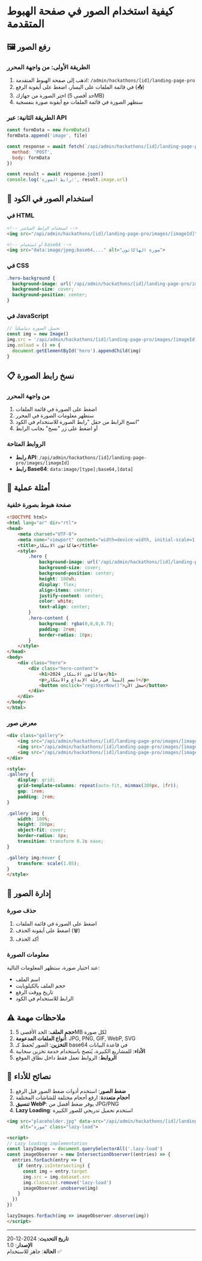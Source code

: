 # كيفية استخدام الصور في صفحة الهبوط المتقدمة

## 🖼️ رفع الصور

### الطريقة الأولى: من واجهة المحرر
1. اذهب إلى صفحة الهبوط المتقدمة: `/admin/hackathons/[id]/landing-page-pro`
2. في قائمة الملفات على اليسار، اضغط على أيقونة الرفع (📤)
3. اختر الصورة من جهازك (حد أقصى 5MB)
4. ستظهر الصورة في قائمة الملفات مع أيقونة صورة بنفسجية

### الطريقة الثانية: عبر API
```javascript
const formData = new FormData()
formData.append('image', file)

const response = await fetch(`/api/admin/hackathons/[id]/landing-page-pro/upload-image`, {
  method: 'POST',
  body: formData
})

const result = await response.json()
console.log('رابط الصورة:', result.image.url)
```

## 🔗 استخدام الصور في الكود

### في HTML
```html
<!-- استخدام الرابط المباشر -->
<img src="/api/admin/hackathons/[id]/landing-page-pro/images/[imageId]" alt="صورة الهاكاثون">

<!-- أو استخدام base64 -->
<img src="data:image/jpeg;base64,..." alt="صورة الهاكاثون">
```

### في CSS
```css
.hero-background {
  background-image: url('/api/admin/hackathons/[id]/landing-page-pro/images/[imageId]');
  background-size: cover;
  background-position: center;
}
```

### في JavaScript
```javascript
// تحميل الصورة ديناميكياً
const img = new Image()
img.src = '/api/admin/hackathons/[id]/landing-page-pro/images/[imageId]'
img.onload = () => {
  document.getElementById('hero').appendChild(img)
}
```

## 📋 نسخ رابط الصورة

### من واجهة المحرر
1. اضغط على الصورة في قائمة الملفات
2. ستظهر معلومات الصورة في المحرر
3. انسخ الرابط من حقل "رابط الصورة للاستخدام في الكود"
4. أو اضغط على زر "نسخ" بجانب الرابط

### الروابط المتاحة
- **رابط API**: `/api/admin/hackathons/[id]/landing-page-pro/images/[imageId]`
- **رابط Base64**: `data:image/[type];base64,[data]`

## 🎨 أمثلة عملية

### صفحة هبوط بصورة خلفية
```html
<!DOCTYPE html>
<html lang="ar" dir="rtl">
<head>
    <meta charset="UTF-8">
    <meta name="viewport" content="width=device-width, initial-scale=1.0">
    <title>هاكاثون الابتكار</title>
    <style>
        .hero {
            background-image: url('/api/admin/hackathons/[id]/landing-page-pro/images/[imageId]');
            background-size: cover;
            background-position: center;
            height: 100vh;
            display: flex;
            align-items: center;
            justify-content: center;
            color: white;
            text-align: center;
        }
        .hero-content {
            background: rgba(0,0,0,0.7);
            padding: 2rem;
            border-radius: 10px;
        }
    </style>
</head>
<body>
    <div class="hero">
        <div class="hero-content">
            <h1>هاكاثون الابتكار 2024</h1>
            <p>انضم إلينا في رحلة الإبداع والابتكار</p>
            <button onclick="registerNow()">سجل الآن</button>
        </div>
    </div>
</body>
</html>
```

### معرض صور
```html
<div class="gallery">
    <img src="/api/admin/hackathons/[id]/landing-page-pro/images/[imageId1]" alt="صورة 1">
    <img src="/api/admin/hackathons/[id]/landing-page-pro/images/[imageId2]" alt="صورة 2">
    <img src="/api/admin/hackathons/[id]/landing-page-pro/images/[imageId3]" alt="صورة 3">
</div>

<style>
.gallery {
    display: grid;
    grid-template-columns: repeat(auto-fit, minmax(300px, 1fr));
    gap: 1rem;
    padding: 2rem;
}

.gallery img {
    width: 100%;
    height: 200px;
    object-fit: cover;
    border-radius: 8px;
    transition: transform 0.3s ease;
}

.gallery img:hover {
    transform: scale(1.05);
}
</style>
```

## 🔧 إدارة الصور

### حذف صورة
1. اضغط على الصورة في قائمة الملفات
2. اضغط على أيقونة الحذف (🗑️)
3. أكد الحذف

### معلومات الصورة
عند اختيار صورة، ستظهر المعلومات التالية:
- اسم الملف
- حجم الملف بالكيلوبايت
- تاريخ ووقت الرفع
- الرابط للاستخدام في الكود

## ⚠️ ملاحظات مهمة

1. **حجم الملف**: الحد الأقصى 5MB لكل صورة
2. **أنواع الملفات المدعومة**: JPG, PNG, GIF, WebP, SVG
3. **التخزين**: الصور تُحفظ كـ base64 في قاعدة البيانات
4. **الأداء**: للمشاريع الكبيرة، يُنصح باستخدام خدمة تخزين سحابية
5. **الروابط**: الروابط تعمل فقط داخل نطاق الموقع

## 🚀 نصائح للأداء

1. **ضغط الصور**: استخدم أدوات ضغط الصور قبل الرفع
2. **أحجام متعددة**: ارفع أحجام مختلفة للشاشات المختلفة
3. **تنسيق WebP**: يوفر ضغط أفضل من JPG/PNG
4. **Lazy Loading**: استخدم تحميل تدريجي للصور الكبيرة

```html
<img src="placeholder.jpg" data-src="/api/admin/hackathons/[id]/landing-page-pro/images/[imageId]" 
     alt="صورة" class="lazy-load">

<script>
// Lazy loading implementation
const lazyImages = document.querySelectorAll('.lazy-load')
const imageObserver = new IntersectionObserver((entries) => {
  entries.forEach(entry => {
    if (entry.isIntersecting) {
      const img = entry.target
      img.src = img.dataset.src
      img.classList.remove('lazy-load')
      imageObserver.unobserve(img)
    }
  })
})

lazyImages.forEach(img => imageObserver.observe(img))
</script>
```

---

**تاريخ التحديث**: 2024-12-20  
**الإصدار**: 1.0  
**الحالة**: جاهز للاستخدام ✅
